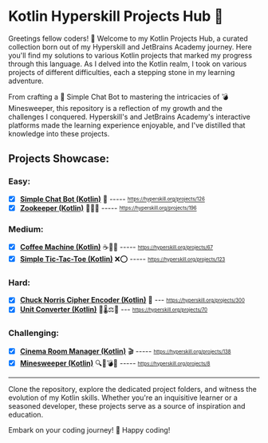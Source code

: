 # Kotlin Hyperskill Projects Hub 🚀

Greetings fellow coders! 👋 Welcome to my Kotlin Projects Hub, a curated collection born out of my Hyperskill and JetBrains Academy journey. Here you'll find my solutions to various Kotlin projects that marked my progress through this language. As I delved into the Kotlin realm, I took on various projects of different difficulties, each a stepping stone in my learning adventure.

From crafting a 🤖 Simple Chat Bot to mastering the intricacies of 💣 Minesweeper, this repository is a reflection of my growth and the challenges I conquered. Hyperskill's and JetBrains Academy's interactive platforms made the learning experience enjoyable, and I've distilled that knowledge into these projects.

## Projects Showcase:

### Easy:

-  [x] **[Simple Chat Bot (Kotlin)](<kotlin/Simple%20Chat%20Bot%20(Kotlin)>)** 🤖 ----- <sub><sup>https://hyperskill.org/projects/126</sub></sup>
-  [x] **[Zookeeper (Kotlin)](<kotlin/Zookeper%20(Kotlin)>)** 🦁🦓🦒 ----- <sub><sup>https://hyperskill.org/projects/196</sub></sup>

### Medium:

-  [x] **[Coffee Machine (Kotlin)](<kotlin/Coffee%20Machine%20(Kotlin)>)** ☕🥛🍵 ----- <sub><sup>https://hyperskill.org/projects/67</sub></sup>
-  [x] **[Simple Tic-Tac-Toe (Kotlin)](<kotlin/Simple%20Tic-Tac-Toe%20(Kotlin)>)** ❌⭕ ----- <sub><sup>https://hyperskill.org/projects/123</sub></sup>

### Hard:

-  [x] **[Chuck Norris Cipher Encoder (Kotlin)](<kotlin/Chuck%20Norris%20Cipher%20Encoder%20(Kotlin)>)** 🤠 --- <sub><sup>https://hyperskill.org/projects/300</sub></sup>
-  [x] **[Unit Converter (Kotlin)](<kotlin/Unit%20Converter%20(Kotlin)>)** 📐🌡️⚖️📏 --- <sub><sup>https://hyperskill.org/projects/70</sub></sup>

### Challenging:

-  [x] **[Cinema Room Manager (Kotlin)](<kotlin/Cinema%20Room%20Manager%20(Kotlin)>)** 🎬 ----- <sub><sup>https://hyperskill.org/projects/138</sub></sup>
-  [x] **[Minesweeper (Kotlin)](<kotlin/Minesweeper%20(Kotlin)>)** 🔍🚩💣💥 ----- <sub><sup>https://hyperskill.org/projects/8</sub></sup>

---

Clone the repository, explore the dedicated project folders, and witness the evolution of my Kotlin skills. Whether you're an inquisitive learner or a seasoned developer, these projects serve as a source of inspiration and education.

Embark on your coding journey! 🚀 Happy coding!
